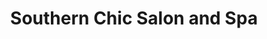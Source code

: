---
title: "Southern Chic Salon and Spa"
url: /oxford/southern-chic-salon-and-spa/
shop: Kosmetik
---